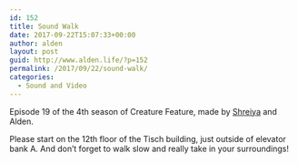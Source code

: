 ```yaml
---
id: 152
title: Sound Walk
date: 2017-09-22T15:07:33+00:00
author: alden
layout: post
guid: http://www.alden.life/?p=152
permalink: /2017/09/22/sound-walk/
categories:
  - Sound and Video
---
```

<p class="p1">
  Episode 19 of the 4th season of Creature Feature, made by <a href="http://Shreiya.space/VnS/VnSoundWalk.html">Shreiya</a> and Alden.
</p>

Please start on the 12th floor of the Tisch building, just outside of elevator bank A. And don&#8217;t forget to walk slow and really take in your surroundings!